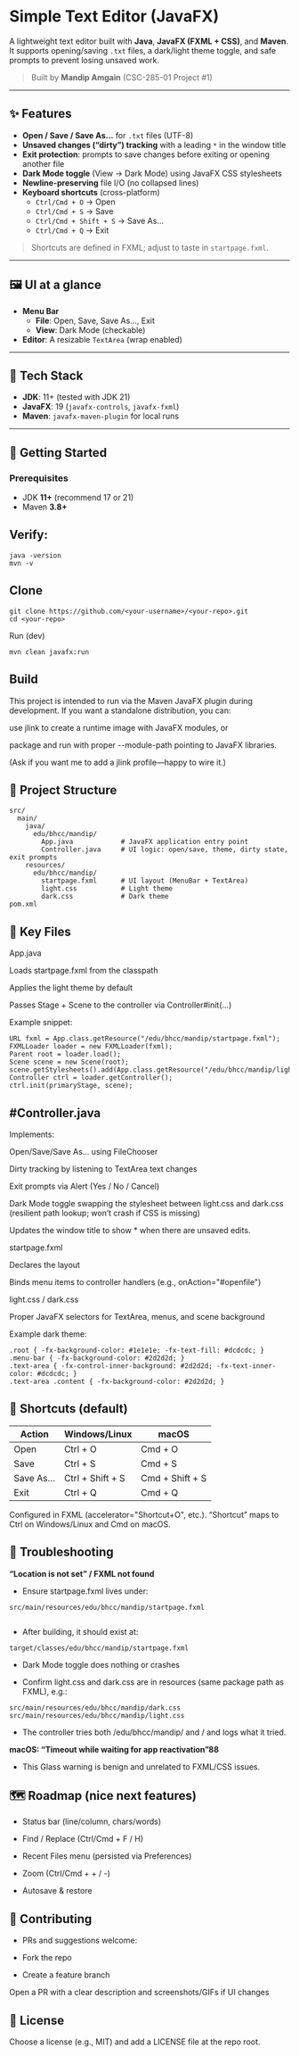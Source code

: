 # Simple Text Editor (JavaFX)

A lightweight text editor built with **Java**, **JavaFX (FXML + CSS)**, and **Maven**.  
It supports opening/saving `.txt` files, a dark/light theme toggle, and safe prompts to prevent losing unsaved work.

> Built by **Mandip Amgain** (CSC-285-01 Project #1)

---

## ✨ Features

- **Open / Save / Save As…** for `.txt` files (UTF-8)
- **Unsaved changes (“dirty”) tracking** with a leading `*` in the window title
- **Exit protection**: prompts to save changes before exiting or opening another file
- **Dark Mode toggle** (View → Dark Mode) using JavaFX CSS stylesheets
- **Newline-preserving** file I/O (no collapsed lines)
- **Keyboard shortcuts** (cross-platform)
  - `Ctrl/Cmd + O` → Open
  - `Ctrl/Cmd + S` → Save
  - `Ctrl/Cmd + Shift + S` → Save As…
  - `Ctrl/Cmd + Q` → Exit

> Shortcuts are defined in FXML; adjust to taste in `startpage.fxml`.

---

## 🖼️ UI at a glance

- **Menu Bar**  
  - **File**: Open, Save, Save As…, Exit  
  - **View**: Dark Mode (checkable)
- **Editor**: A resizable `TextArea` (wrap enabled)

---

## 🧱 Tech Stack

- **JDK**: 11+ (tested with JDK 21)
- **JavaFX**: 19 (`javafx-controls`, `javafx-fxml`)
- **Maven**: `javafx-maven-plugin` for local runs

---

## 🚀 Getting Started

### Prerequisites
- JDK **11+** (recommend 17 or 21)
- Maven **3.8+**

## Verify:
```
java -version
mvn -v
```

## Clone
```
git clone https://github.com/<your-username>/<your-repo>.git
cd <your-repo>
```
Run (dev)
```
mvn clean javafx:run

```
## Build

This project is intended to run via the Maven JavaFX plugin during development.
If you want a standalone distribution, you can:

use jlink to create a runtime image with JavaFX modules, or

package and run with proper --module-path pointing to JavaFX libraries.

(Ask if you want me to add a jlink profile—happy to wire it.)

## 📁 Project Structure

```
src/
  main/
    java/
      edu/bhcc/mandip/
        App.java            # JavaFX application entry point
        Controller.java     # UI logic: open/save, theme, dirty state, exit prompts
    resources/
      edu/bhcc/mandip/
        startpage.fxml      # UI layout (MenuBar + TextArea)
        light.css           # Light theme
        dark.css            # Dark theme
pom.xml
```

## 🔑 Key Files
App.java

Loads startpage.fxml from the classpath

Applies the light theme by default

Passes Stage + Scene to the controller via Controller#init(...)

Example snippet:
```
URL fxml = App.class.getResource("/edu/bhcc/mandip/startpage.fxml");
FXMLLoader loader = new FXMLLoader(fxml);
Parent root = loader.load();
Scene scene = new Scene(root);
scene.getStylesheets().add(App.class.getResource("/edu/bhcc/mandip/light.css").toExternalForm());
Controller ctrl = loader.getController();
ctrl.init(primaryStage, scene);

```
## #Controller.java

Implements:

Open/Save/Save As… using FileChooser

Dirty tracking by listening to TextArea text changes

Exit prompts via Alert (Yes / No / Cancel)

Dark Mode toggle swapping the stylesheet between light.css and dark.css
(resilient path lookup; won’t crash if CSS is missing)

Updates the window title to show * when there are unsaved edits.

startpage.fxml

Declares the layout

Binds menu items to controller handlers (e.g., onAction="#openfile")

light.css / dark.css

Proper JavaFX selectors for TextArea, menus, and scene background

Example dark theme:
```
.root { -fx-background-color: #1e1e1e; -fx-text-fill: #dcdcdc; }
.menu-bar { -fx-background-color: #2d2d2d; }
.text-area { -fx-control-inner-background: #2d2d2d; -fx-text-inner-color: #dcdcdc; }
.text-area .content { -fx-background-color: #2d2d2d; }
```
## 🎹 Shortcuts (default)

| Action   | Windows/Linux    | macOS           |
| -------- | ---------------- | --------------- |
| Open     | Ctrl + O         | Cmd + O         |
| Save     | Ctrl + S         | Cmd + S         |
| Save As… | Ctrl + Shift + S | Cmd + Shift + S |
| Exit     | Ctrl + Q         | Cmd + Q         |

Configured in FXML (accelerator="Shortcut+O", etc.). “Shortcut” maps to Ctrl on Windows/Linux and Cmd on macOS.

## 🧰 Troubleshooting
**“Location is not set” / FXML not found**

- Ensure startpage.fxml lives under:
```
src/main/resources/edu/bhcc/mandip/startpage.fxml


```
- After building, it should exist at:

```
target/classes/edu/bhcc/mandip/startpage.fxml

```
- Dark Mode toggle does nothing or crashes

- Confirm light.css and dark.css are in resources (same package path as FXML), e.g.:
```
src/main/resources/edu/bhcc/mandip/dark.css
src/main/resources/edu/bhcc/mandip/light.css

```
- The controller tries both /edu/bhcc/mandip/<css> and /<css> and logs what it tried.

**macOS: “Timeout while waiting for app reactivation”88**

- This Glass warning is benign and unrelated to FXML/CSS issues.

## 🗺️ Roadmap (nice next features)

- Status bar (line/column, chars/words)

- Find / Replace (Ctrl/Cmd + F / H)

- Recent Files menu (persisted via Preferences)

- Zoom (Ctrl/Cmd + + / -)

- Autosave & restore

## 🤝 Contributing

- PRs and suggestions welcome:

- Fork the repo

- Create a feature branch

Open a PR with a clear description and screenshots/GIFs if UI changes

## 📄 License

Choose a license (e.g., MIT) and add a LICENSE file at the repo root.
